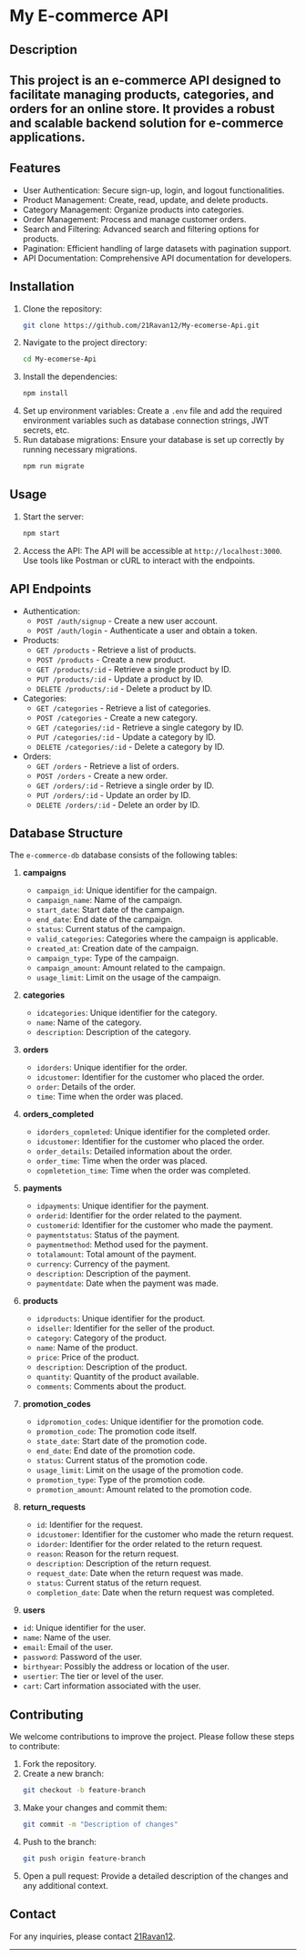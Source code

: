 # My E-commerce API

## Description
This project is an e-commerce API designed to facilitate managing products, categories, and orders for an online store. It provides a robust and scalable backend solution for e-commerce applications.
---
## Features
- User Authentication: Secure sign-up, login, and logout functionalities.
- Product Management: Create, read, update, and delete products.
- Category Management: Organize products into categories.
- Order Management: Process and manage customer orders.
- Search and Filtering: Advanced search and filtering options for products.
- Pagination: Efficient handling of large datasets with pagination support.
- API Documentation: Comprehensive API documentation for developers.

## Installation
1. Clone the repository:
   ```bash
   git clone https://github.com/21Ravan12/My-ecomerse-Api.git
   ```
2. Navigate to the project directory:
   ```bash
   cd My-ecomerse-Api
   ```
3. Install the dependencies:
   ```bash
   npm install
   ```
4. Set up environment variables: Create a `.env` file and add the required environment variables such as database connection strings, JWT secrets, etc.
5. Run database migrations: Ensure your database is set up correctly by running necessary migrations.
   ```bash
   npm run migrate
   ```

## Usage
1. Start the server:
   ```bash
   npm start
   ```
2. Access the API: The API will be accessible at `http://localhost:3000`. Use tools like Postman or cURL to interact with the endpoints.

## API Endpoints
- Authentication:
  - `POST /auth/signup` - Create a new user account.
  - `POST /auth/login` - Authenticate a user and obtain a token.
- Products:
  - `GET /products` - Retrieve a list of products.
  - `POST /products` - Create a new product.
  - `GET /products/:id` - Retrieve a single product by ID.
  - `PUT /products/:id` - Update a product by ID.
  - `DELETE /products/:id` - Delete a product by ID.
- Categories:
  - `GET /categories` - Retrieve a list of categories.
  - `POST /categories` - Create a new category.
  - `GET /categories/:id` - Retrieve a single category by ID.
  - `PUT /categories/:id` - Update a category by ID.
  - `DELETE /categories/:id` - Delete a category by ID.
- Orders:
  - `GET /orders` - Retrieve a list of orders.
  - `POST /orders` - Create a new order.
  - `GET /orders/:id` - Retrieve a single order by ID.
  - `PUT /orders/:id` - Update an order by ID.
  - `DELETE /orders/:id` - Delete an order by ID.

## Database Structure

The `e-commerce-db` database consists of the following tables:

1. **campaigns**
   - `campaign_id`: Unique identifier for the campaign.
   - `campaign_name`: Name of the campaign.
   - `start_date`: Start date of the campaign.
   - `end_date`: End date of the campaign.
   - `status`: Current status of the campaign.
   - `valid_categories`: Categories where the campaign is applicable.
   - `created_at`: Creation date of the campaign.
   - `campaign_type`: Type of the campaign.
   - `campaign_amount`: Amount related to the campaign.
   - `usage_limit`: Limit on the usage of the campaign.

2. **categories**
   - `idcategories`: Unique identifier for the category.
   - `name`: Name of the category.
   - `description`: Description of the category.

3. **orders**
   - `idorders`: Unique identifier for the order.
   - `idcustomer`: Identifier for the customer who placed the order.
   - `order`: Details of the order.
   - `time`: Time when the order was placed.
    
4. **orders_completed**
   - `idorders_copmleted`: Unique identifier for the completed order.
   - `idcustomer`: Identifier for the customer who placed the order.
   - `order_details`: Detailed information about the order.
   - `order_time`: Time when the order was placed.
   - `copmletetion_time`: Time when the order was completed.
       
5. **payments**
   - `idpayments`: Unique identifier for the payment.
   - `orderid`: Identifier for the order related to the payment.
   - `customerid`: Identifier for the customer who made the payment.
   - `paymentstatus`: Status of the payment.
   - `paymentmethod`: Method used for the payment.
   - `totalamount`: Total amount of the payment.
   - `currency`: Currency of the payment.
   - `description`: Description of the payment.
   - `paymentdate`: Date when the payment was made.
      
6. **products**
   - `idproducts`: Unique identifier for the product.
   - `idseller`: Identifier for the seller of the product.
   - `category`: Category of the product.
   - `name`: Name of the product.
   - `price`: Price of the product.
   - `description`: Description of the product.
   - `quantity`: Quantity of the product available.
   - `comments`: Comments about the product.
        
7. **promotion_codes**
   - `idpromotion_codes`: Unique identifier for the promotion code.
   - `promotion_code`: The promotion code itself.
   - `state_date`: Start date of the promotion code.
   - `end_date`: End date of the promotion code.
   - `status`: Current status of the promotion code.
   - `usage_limit`: Limit on the usage of the promotion code.
   - `promotion_type`: Type of the promotion code.
   - `promotion_amount`: Amount related to the promotion code.
     
8. **return_requests**
   - `id`: Identifier for the request.
   - `idcustomer`: Identifier for the customer who made the return request.
   - `idorder`: Identifier for the order related to the return request.
   - `reason`: Reason for the return request.
   - `description`: Description of the return request.
   - `request_date`: Date when the return request was made.
   - `status`: Current status of the return request.
   - `completion_date`: Date when the return request was completed.

10. **users**
   - `id`: Unique identifier for the user.
   - `name`: Name of the user.
   - `email`: Email of the user.
   - `password`: Password of the user.
   - `birthyear`: Possibly the address or location of the user.
   - `usertier`: The tier or level of the user.
   - `cart`: Cart information associated with the user.

## Contributing
We welcome contributions to improve the project. Please follow these steps to contribute:
1. Fork the repository.
2. Create a new branch:
   ```bash
   git checkout -b feature-branch
   ```
3. Make your changes and commit them:
   ```bash
   git commit -m "Description of changes"
   ```
4. Push to the branch:
   ```bash
   git push origin feature-branch
   ```
5. Open a pull request: Provide a detailed description of the changes and any additional context.


## Contact
For any inquiries, please contact [21Ravan12](https://github.com/21Ravan12).

---
